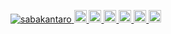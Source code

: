 <p align="left"> 
  <a href="https://github.com/sabakantaro/sabakantaro/">
    <img src="https://komarev.com/ghpvc/?username=sabakantaro" alt="sabakantaro" />
  </a>
  <a href="http://twitter.com/sabakantaro">
    <img height="20" src="https://img.shields.io/twitter/follow/sabakantaro?label=Twitter&logo=twitter&style=flat" />
  </a>
  <a href="https://github.com/sabakantaro">
    <img height="20" src="https://img.shields.io/github/followers/yutkat?label=follow&logo=github&style=flat" />
  </a>
  <a href="https://www.reddit.com/user/sabakantaro">
    <img height="20" src="https://img.shields.io/reddit/user-sabakantarokarma/combined/sabakantaro?label=Reddit&logo=reddit&style=flat" />
  </a>
  <a href="https://stackoverflow.com/users/5720201/sabakantaro">
    <img height="20" src="https://img.shields.io/stackexchange/stackoverflow/r/5720201?label=StackOverflow&logo=stack-overflow&style=flat" />
  </a>
  <a href="http://qiita.com/yutkat">
    <img height="20" src="https://qiita-badge.apiapi.app/s/sabakantaro/posts.svg" />
  </a>
  <//qiita.com/sabakantaro">
    <img height="20" src="https://qiita-badge.apiapi.app/s/sabakantaro/contributions.svg" />
  </a>
</p>
